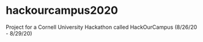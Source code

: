 # hackourcampus2020
Project for a Cornell University Hackathon called HackOurCampus (8/26/20 - 8/29/20)
